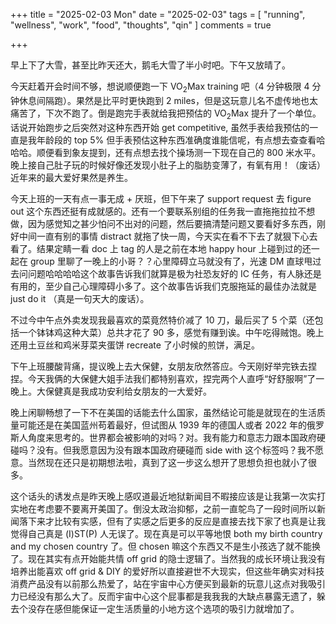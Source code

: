 +++
title = "2025-02-03 Mon"
date = "2025-02-03"
tags = [
    "running",
    "wellness",
    "work",
    "food",
    "thoughts",
    "qin"
]
comments = true

+++

早上下了大雪，甚至比昨天还大，鹅毛大雪了半小时吧。下午又放晴了。

今天赶着开会时间不够，想说顺便跑一下 VO<sub>2</sub>Max training 吧（4 分钟极限 4 分钟休息间隔跑）。果然是比平时更快跑到 2 miles，但是这玩意儿名不虚传地也太痛苦了，下次不跑了。倒是跑完手表就给我把预估的 VO<sub>2</sub>Max 提升了一个单位。话说开始跑步之后突然对这种东西开始 get competitive, 虽然手表给我预估的一直是我年龄段的 top 5% 但手表预估这种东西准确度谁能信呢，有点想去查查看哈哈哈。顺便看到象友提到，还有点想去找个操场测一下现在自己的 800 米水平。晚上接自己肚子玩的时候好像还发现小肚子上的脂肪变薄了，有氧有用！（废话）近年来的最大爱好果然是养生。

今天上班的一天有点一事无成 + 厌班，但下午来了 support request 去 figure out 这个东西还挺有成就感的。还有一个要联系别组的任务我一直拖拖拉拉不想做，因为感觉知之甚少怕问不出对的问题，然后要搞清楚问题又要看好多东西，刚好中间一直有别的事情 distract 就拖了快一周，今天实在看不下去了就狠下心去看了。结果定睛一看 doc 上 tag 的人是之前在本地 happy hour 上碰到过的还一起在 group 里聊了一晚上的小哥？？心里障碍立马就没有了，光速 DM 直球甩过去问问题哈哈哈哈这个故事告诉我们就算是极为社恐友好的 IC 任务，有人脉还是有用的，至少自己心理障碍小多了。这个故事告诉我们克服拖延的最佳办法就是 just do it （真是一句天大的废话）。

不过今中午点外卖发现我最喜欢的菜竟然特价减了 10 刀，最后买了 5 个菜（还包括一个钵钵鸡这种大菜）总共才花了 90 多，感觉有赚到诶。中午吃得贼饱。晚上还用土豆丝和鸡米芽菜夹蛋饼 recreate 了小时候的煎饼，满足。

下午上班腰酸背痛，提议晚上去大保健，女朋友欣然答应。今天刚好举完铁去捏捏。今天我俩的大保健大姐手法我们都特别喜欢，捏完两个人直呼“好舒服啊”了一晚上。大保健真是我成功安利给女朋友的一大爱好。

晚上闲聊畅想了一下不在美国的话能去什么国家，虽然结论可能是就现在的生活质量可能还是在美国蓝州苟着最好，但试图从 1939 年的德国人或者 2022 年的俄罗斯人角度来思考的。世界都会被影响的对吗？对。我有能力和意志力跟本国政府硬碰吗？没有。但我愿意因为没有跟本国政府硬碰而 side with 这个标签吗？我不愿意。当然现在还只是初期想法啦，真到了这一步这么想开了思想负担也就小了很多。

这个话头的诱发点是昨天晚上感叹道最近地狱新闻目不暇接应该是让我第一次实打实地在考虑要不要离开美国了。倒没太政治抑郁，之前一直鸵鸟了一段时间所以新闻落下来才比较有实感，但有了实感之后更多的反应是直接去找下家了也真是让我觉得自己真是 (I)ST(P) 人无误了。现在真是可以平等地恨 both my birth country and my chosen country 了。但 chosen 嘛这个东西又不是生小孩选了就不能换了。现在其实有点开始能共情 off grid 的隐士逻辑了。当然我的成长环境让我没有培养出能喜欢 off grid & DIY 的爱好所以直接避世不大现实，但这些年确实对科技消费产品没有以前那么热爱了，站在宇宙中心方便买到最新的玩意儿这点对我吸引力已经没有那么大了。反而宇宙中心这个屁事都是我我我的大缺点暴露无遗了，躲去个没存在感但能保证一定生活质量的小地方这个选项的吸引力就增加了。
